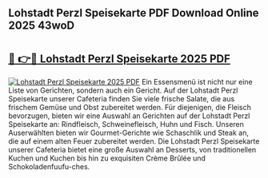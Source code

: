 ## Lohstadt Perzl Speisekarte PDF Download Online 2025 43woD

# <h2><a href="http://gc7mmhy.nevu.top/?p=Lohstadt+Perzl+Speisekarte">🔗 👉🔴 Lohstadt Perzl Speisekarte 2025 PDF</a></h2>

[![Lohstadt Perzl Speisekarte 2025 PDF](https://i.imgur.com/dBaPXMq.png)](http://gc7mmhy.nevu.top/?p=Lohstadt+Perzl+Speisekarte)
Ein Essensmenü ist nicht nur eine Liste von Gerichten, sondern auch ein Gericht. Auf der Lohstadt Perzl Speisekarte unserer Cafeteria finden Sie viele frische Salate, die aus frischem Gemüse und Obst zubereitet werden. Für diejenigen, die Fleisch bevorzugen, bieten wir eine Auswahl an Gerichten auf der Lohstadt Perzl Speisekarte an: Rindfleisch, Schweinefleisch, Huhn und Fisch. Unseren Auserwählten bieten wir Gourmet-Gerichte wie Schaschlik und Steak an, die auf einem alten Feuer zubereitet werden. Die Lohstadt Perzl Speisekarte unserer Cafeteria bietet eine große Auswahl an Desserts, von traditionellen Kuchen und Kuchen bis hin zu exquisiten Crème Brûlée und Schokoladenfuufu-ches.
